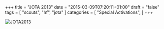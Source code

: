 +++
title = "JOTA 2013"
date = "2015-03-09T07:20:11+01:00"
draft = "false"
tags = [
    "scouts",
    "hf",
    "jota"
]
categories = [
    "Special Activations",
]
+++

![JOTA2013](/images/dsc_0099.jpg)


